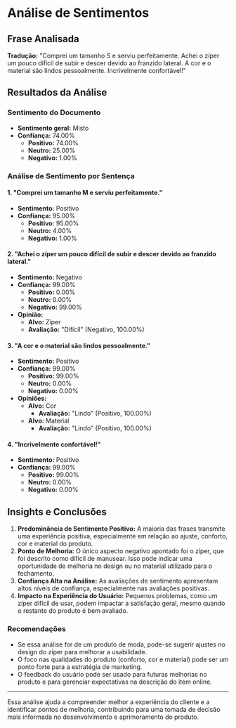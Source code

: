 # Análise de Sentimentos

## Frase Analisada
**Tradução:**
"Comprei um tamanho S e serviu perfeitamente. Achei o zíper um pouco difícil de subir e descer devido ao franzido lateral. A cor e o material são lindos pessoalmente. Incrivelmente confortável!"

## Resultados da Análise

### Sentimento do Documento
- **Sentimento geral:** Misto
- **Confiança:** 74.00%
  - **Positivo:** 74.00%
  - **Neutro:** 25.00%
  - **Negativo:** 1.00%

### Análise de Sentimento por Sentença

#### 1. "Comprei um tamanho M e serviu perfeitamente."
- **Sentimento:** Positivo
- **Confiança:** 95.00%
  - **Positivo:** 95.00%
  - **Neutro:** 4.00%
  - **Negativo:** 1.00%

#### 2. "Achei o zíper um pouco difícil de subir e descer devido ao franzido lateral."
- **Sentimento:** Negativo
- **Confiança:** 99.00%
  - **Positivo:** 0.00%
  - **Neutro:** 0.00%
  - **Negativo:** 99.00%
- **Opinião:**
  - **Alvo:** Zíper
  - **Avaliação:** "Difícil" (Negativo, 100.00%)

#### 3. "A cor e o material são lindos pessoalmente."
- **Sentimento:** Positivo
- **Confiança:** 99.00%
  - **Positivo:** 99.00%
  - **Neutro:** 0.00%
  - **Negativo:** 0.00%
- **Opiniões:**
  - **Alvo:** Cor
    - **Avaliação:** "Lindo" (Positivo, 100.00%)
  - **Alvo:** Material
    - **Avaliação:** "Lindo" (Positivo, 100.00%)

#### 4. "Incrivelmente confortável!"
- **Sentimento:** Positivo
- **Confiança:** 99.00%
  - **Positivo:** 99.00%
  - **Neutro:** 0.00%
  - **Negativo:** 0.00%

## Insights e Conclusões
1. **Predominância de Sentimento Positivo:** A maioria das frases transmite uma experiência positiva, especialmente em relação ao ajuste, conforto, cor e material do produto.
2. **Ponto de Melhoria:** O único aspecto negativo apontado foi o zíper, que foi descrito como difícil de manusear. Isso pode indicar uma oportunidade de melhoria no design ou no material utilizado para o fechamento.
3. **Confiança Alta na Análise:** As avaliações de sentimento apresentam altos níveis de confiança, especialmente nas avaliações positivas.
4. **Impacto na Experiência do Usuário:** Pequenos problemas, como um zíper difícil de usar, podem impactar a satisfação geral, mesmo quando o restante do produto é bem avaliado.

### Recomendações
- Se essa análise for de um produto de moda, pode-se sugerir ajustes no design do zíper para melhorar a usabilidade.
- O foco nas qualidades do produto (conforto, cor e material) pode ser um ponto forte para a estratégia de marketing.
- O feedback do usuário pode ser usado para futuras melhorias no produto e para gerenciar expectativas na descrição do item online.

---
Essa análise ajuda a compreender melhor a experiência do cliente e a identificar pontos de melhoria, contribuindo para uma tomada de decisão mais informada no desenvolvimento e aprimoramento do produto.

